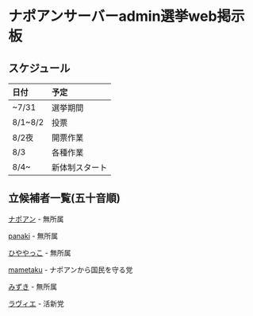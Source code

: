 # ナポアンサーバーadmin選挙web掲示板

## スケジュール

|日付|予定|
|:--|:--|
|~7/31|選挙期間|
|8/1~8/2|投票|
|8/2夜|開票作業|
|8/3|各種作業|
|8/4~|新体制スタート|

## 立候補者一覧(五十音順)
[ナポアン](https://0505keitan.com/napoan/napoan) - 無所属

[panaki](https://0505keitan.com/napoan/panaki) - 無所属

[ひややっこ](https://0505keitan.com/napoan/hiyayakko) - 無所属

[mametaku](https://0505keitan.com/napoan/mametaku) - ナポアンから国民を守る党

[みずき](https://0505keitan.com/napoan/mizuki) - 無所属

[ラヴィエ](https://0505keitan.com/napoan/ravie) - 活新党